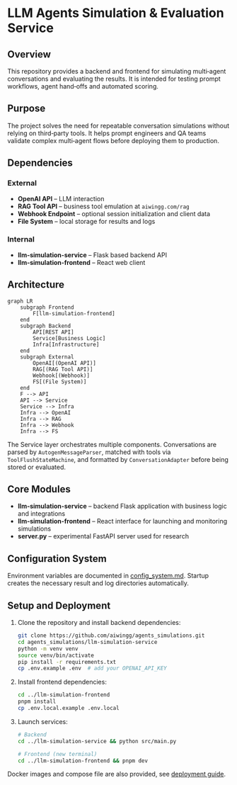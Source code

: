 # LLM Agents Simulation & Evaluation Service

## Overview
This repository provides a backend and frontend for simulating multi‑agent conversations and evaluating the results. It is intended for testing prompt workflows, agent hand‑offs and automated scoring.

## Purpose
The project solves the need for repeatable conversation simulations without relying on third‑party tools. It helps prompt engineers and QA teams validate complex multi‑agent flows before deploying them to production.

## Dependencies
### External
- **OpenAI API** – LLM interaction
- **RAG Tool API** – business tool emulation at `aiwingg.com/rag`
- **Webhook Endpoint** – optional session initialization and client data
- **File System** – local storage for results and logs

### Internal
- **llm-simulation-service** – Flask based backend API
- **llm-simulation-frontend** – React web client

## Architecture
```mermaid
graph LR
    subgraph Frontend
        F[llm-simulation-frontend]
    end
    subgraph Backend
        API[REST API]
        Service[Business Logic]
        Infra[Infrastructure]
    end
    subgraph External
        OpenAI[(OpenAI API)]
        RAG[(RAG Tool API)]
        Webhook[(Webhook)]
        FS[(File System)]
    end
    F --> API
    API --> Service
    Service --> Infra
    Infra --> OpenAI
    Infra --> RAG
    Infra --> Webhook
    Infra --> FS
```

The Service layer orchestrates multiple components. Conversations are parsed by
`AutogenMessageParser`, matched with tools via `ToolFlushStateMachine`, and
formatted by `ConversationAdapter` before being stored or evaluated.

## Core Modules
- **llm-simulation-service** – backend Flask application with business logic and integrations
- **llm-simulation-frontend** – React interface for launching and monitoring simulations
- **server.py** – experimental FastAPI server used for research

## Configuration System
Environment variables are documented in [config_system.md](llm-simulation-service/docs/configuration/config_system.md). Startup creates the necessary result and log directories automatically.

## Setup and Deployment
1. Clone the repository and install backend dependencies:
   ```bash
   git clone https://github.com/aiwingg/agents_simulations.git
   cd agents_simulations/llm-simulation-service
   python -m venv venv
   source venv/bin/activate
   pip install -r requirements.txt
   cp .env.example .env  # add your OPENAI_API_KEY
   ```
2. Install frontend dependencies:
   ```bash
   cd ../llm-simulation-frontend
   pnpm install
   cp .env.local.example .env.local
   ```
3. Launch services:
   ```bash
   # Backend
   cd ../llm-simulation-service && python src/main.py

   # Frontend (new terminal)
   cd ../llm-simulation-frontend && pnpm dev
   ```
Docker images and compose file are also provided, see [deployment guide](llm-simulation-service/docs/deployment/deployment_guide.md).
